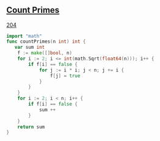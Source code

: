 # 
## [Count Primes](https://leetcode.com/explore/interview/card/top-interview-questions-easy/102/math/744/)

[204](https://leetcode.com/problems/count-primes/description/)

```go
import "math"
func countPrimes(n int) int {
   var sum int
    f := make([]bool, n)
    for i := 2; i <= int(math.Sqrt(float64(n))); i++ {
        if f[i] == false {
            for j := i * i; j < n; j += i {
                f[j] = true
            }
        }
    }
    for i := 2; i < n; i++ {
        if f[i] == false {
            sum ++
        }
    }
    return sum
}
```